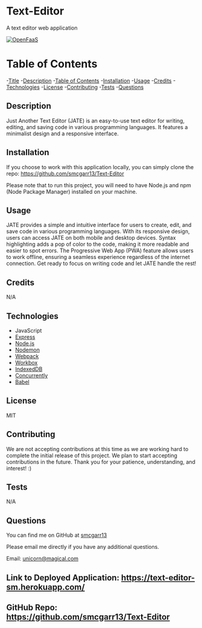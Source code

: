 # Text-Editor
A text editor web application

[![OpenFaaS](https://img.shields.io/badge/License-MIT-blue.svg)](https://www.openfaas.com)

# Table of Contents

-[Title](#title)
-[Description](#description)
-[Table of Contents](#table-of-contents)
-[Installation](#installation)
-[Usage](#usage)
-[Credits](#credits)
-[Technologies](#technologies)
-[License](#license)
-[Contributing](#contributing)
-[Tests](#tests)
-[Questions](#questions)

## Description
Just Another Text Editor (JATE) is an easy-to-use text editor for writing, editing, and saving code in various programming languages. It features a minimalist design and a responsive interface.

## Installation
If you choose to work with this application locally, you can simply clone the repo: https://github.com/smcgarr13/Text-Editor

Please note that to run this project, you will need to have Node.js and npm (Node Package Manager) installed on your machine.

## Usage
JATE provides a simple and intuitive interface for users to create, edit, and save code in various programming languages. With its responsive design, users can access JATE on both mobile and desktop devices. Syntax highlighting adds a pop of color to the code, making it more readable and easier to spot errors.  The Progressive Web App (PWA) feature allows users to work offline, ensuring a seamless experience regardless of the internet connection. Get ready to focus on writing code and let JATE handle the rest!

## Credits
N/A

## Technologies
- JavaScript
- [Express](https://expressjs.com/)
- [Node.js](https://nodejs.org/en/)
- [Nodemon](https://www.npmjs.com/package/nodemon)
- [Webpack](https://webpack.js.org/)
- [Workbox](https://www.npmjs.com/package/workbox-webpack-plugin)
- [IndexedDB](https://developer.mozilla.org/en-US/docs/Web/API/IndexedDB_API)
- [Concurrently](https://www.npmjs.com/package/concurrently)
- [Babel](https://babeljs.io/)


## License
MIT

## Contributing
We are not accepting contributions at this time as we are working hard to complete the initial release of this project. We plan to start accepting contributions in the future. Thank you for your patience, understanding, and interest! :)

## Tests
N/A

## Questions

You can find me on GitHub at [smcgarr13](https://github.com/smcgarr13)

Please email me directly if you have any additional questions.

Email: unicorn@magical.com

## Link to Deployed Application: https://text-editor-sm.herokuapp.com/

## GitHub Repo: https://github.com/smcgarr13/Text-Editor
